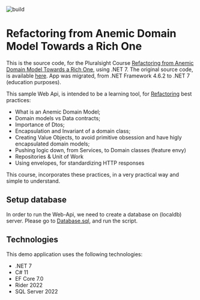![build](https://github.com/amlsantos/OnlineTheater/actions/workflows/build.yml/badge.svg)

# Refactoring from Anemic Domain Model Towards a Rich One
This is the source code, for the Pluralsight Course [Refactoring from Anemic Domain Model Towards a Rich One](https://www.pluralsight.com/courses/refactoring-anemic-domain-model), using .NET 7.
The original source code, is available [here](https://github.com/vkhorikov/AnemicDomainModel). App was migrated, from .NET Framework 4.6.2 to .NET 7 (education purposes).

This sample Web Api, is intended to be a learning tool, for [Refactoring](https://refactoring.guru/refactoring) best practices:
- What is an Anemic Domain Model;
- Domain models vs Data contracts;
- Importance of Dtos;
- Encapsulation and Invariant of a domain class;
- Creating Value Objects, to avoid primitive obsession and have higly encapsulated domain models;
- Pushing logic down, from Services, to Domain classes (feature envy)
- Repositories & Unit of Work
- Using envelopes, for standardizing HTTP responses

This course, incorporates these practices, in a very practical way and simple to understand.

## Setup database

In order to run the Web-Api, we need to create a database on (localdb) server. Please go to [Database.sql](https://github.com/amlsantos/OnlineTheater/blob/main/src/Logic/Utils/Database.sql), and run the script.

## Technologies
This demo application uses the following technologies:
 - .NET 7
 - C# 11
 - EF Core 7.0
 - Rider 2022
 - SQL Server 2022
